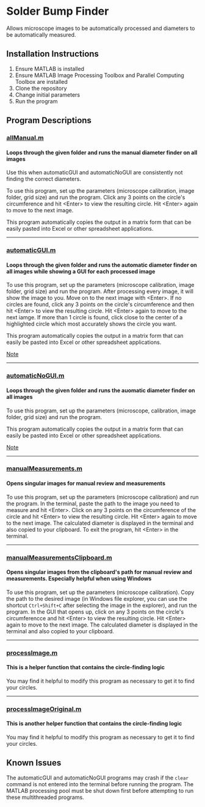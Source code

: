 # Solder Bump Finder

Allows microscope images to be automatically processed and diameters to be automatically measured.

## Installation Instructions

1. Ensure MATLAB is installed
2. Ensure MATLAB Image Processing Toolbox and Parallel Computing Toolbox are installed
3. Clone the repository
4. Change initial parameters
5. Run the program

## Program Descriptions

### [allManual.m](allManual.m)

#### Loops through the given folder and runs the manual diameter finder on all images

Use this when automaticGUI and automaticNoGUI are consistently not finding the correct diameters.

To use this program, set up the parameters (microscope calibration, image folder, grid size) and run the program. Click any 3 points on the circle's circumference and hit \<Enter> to view the resulting circle. Hit \<Enter> again to move to the next image.

This program automatically copies the output in a matrix form that can be easily pasted into Excel or other spreadsheet applications.

---

### [automaticGUI.m](automaticGUI.m)

#### Loops through the given folder and runs the automatic diameter finder on all images while showing a GUI for each processed image

To use this program, set up the parameters (microscope calibration, image folder, grid size) and run the program. After processing every image, it will show the image to you. Move on to the next image with \<Enter>. If no circles are found, click any 3 points on the circle's circumference and then hit \<Enter> to view the resulting circle. Hit \<Enter> again to move to the next iamge. If more than 1 circle is found, click close to the center of a highlighted circle which most accurately shows the circle you want.

This program automatically copies the output in a matrix form that can easily be pasted into Excel or other spreadsheet applications.

[Note](#known-issues)

---

### [automaticNoGUI.m](automaticNoGUI.m)

#### Loops through the given folder and runs the auomatic diameter finder on all images

To use this program, set up the parameters (microscope, calibration, image folder, grid size) and run the program.

This program automatically copies the output in a matrix form that can easily be pasted into Excel or other spreadsheet applications.

[Note](#known-issues)

---

### [manualMeasurements.m](manualMeasurements.m)

#### Opens singular images for manual review and measurements

To use this program, set up the parameters (microscope calibration) and run the program. In the terminal, paste the path to the image you need to measure and hit \<Enter>. Click on any 3 points on the circumference of the circle and hit \<Enter> to view the resulting circle. Hit \<Enter> again to move to the next image. The calculated diameter is displayed in the terminal and also copied to your clipboard. To exit the program, hit \<Enter> in the terminal.

---

### [manualMeasurementsClipboard.m](manualMeasurementsClipboard.m)

#### Opens singular images from the clipboard's path for manual review and measurements. Especially helpful when using Windows

To use this program, set up the parameters (microscope calibration). Copy the path to the desired image (in Windows file explorer, you can use the shortcut `Ctrl+Shift+C` after selecting the image in the explorer), and run the program. In the GUI that opens up, click on any 3 points on the circle's circumferencce and hit \<Enter> to view the resulting circle. Hit \<Enter> again to move to the next image. The calculated diameter is displayed in the terminal and also copied to your clipboard.

---

### [processImage.m](processImage.m)

#### This is a helper function that contains the circle-finding logic

You may find it helpful to modify this program as necessary to get it to find your circles.

---

### [processImageOriginal.m](processImageOriginal.m)

#### This is another helper function that contains the circle-finding logic

You may find it helpful to modify this program as necessary to get it to find your circles.

## Known Issues

The automaticGUI and automaticNoGUI programs may crash if the `clear` command is not entered into the terminal before running the program. The MATLAB processing pool must be shut down first before attempting to run these multithreaded programs.
